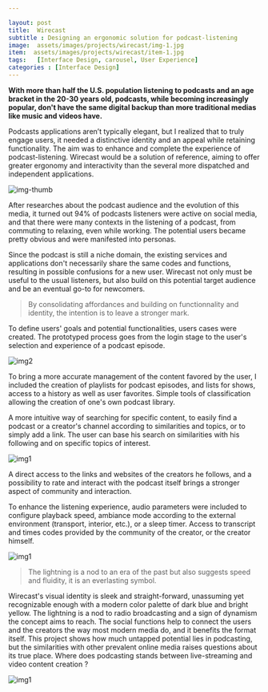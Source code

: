```yaml
---

layout: post
title:  Wirecast
subtitle : Designing an ergonomic solution for podcast-listening
image:  assets/images/projects/wirecast/img-1.jpg
item:  assets/images/projects/wirecast/item-1.jpg
tags:   [Interface Design, carousel, User Experience]
categories : [Interface Design]
---
```


**With more than half the U.S. population listening to podcasts and an age bracket in the 20-30 years old, podcasts, while becoming increasingly popular, don't have the same digital backup than more traditional medias like music and videos have.**

Podcasts applications aren’t typically elegant, but I realized that to truly engage users, it needed a distinctive identity and an appeal while retaining functionality. The aim was to enhance and complete the experience of podcast-listening.
Wirecast would be a solution of reference, aiming to offer greater ergonomy and interactivity than the several more dispatched and independent applications.

![img-thumb]({{site.baseurl}}/assets/images/projects/wirecast/img-thumb.jpg)

After researches about the podcast audience and the evolution of this media, it turned out 94% of podcasts listeners were active on social media, and that there were many contexts in the listening of a podcast, from commuting to relaxing, even while working. The potential users became pretty obvious and were manifested into personas.

Since the podcast is still a niche domain, the existing services and applications don't necessarily share the same codes and functions, resulting in possible confusions for a new user. Wirecast not only must be useful to the usual listeners, but also build on this potential target audience and be an eventual go-to for newcomers. 

> By consolidating affordances and building on functionnality and identity, the intention is to leave a stronger mark.

To define users' goals and potential functionalities, users cases were created. The prototyped process goes from the login stage to the user's selection and experience of a podcast episode.

![img2]({{site.baseurl}}/assets/images/projects/wirecast/img-2.jpg)

To bring a more accurate management of the content favored by the user, I included the creation of playlists for podcast episodes, and lists for shows, access to a history as well as user favorites. Simple tools of classification allowing the creation of one's own podcast library.

A more intuitive way of searching for specific content, to easily find a podcast or a creator's channel according to similarities and topics, or to simply add a link. The user can base his search on similarities with his following and  on specific topics of interest.</div>

![img1]({{site.baseurl}}/assets/images/projects/wirecast/img-3.jpg)

A direct access to the links and websites of the creators he follows, and a possibility to rate and interact with the podcast itself brings a stronger aspect of community and interaction.

To enhance the listening experience, audio parameters were included to configure playback speed, ambiance mode according to the external environment (transport, interior, etc.), or a sleep timer. Access to transcript and times codes provided by the community of the creator, or the creator himself.</div>

![img1]({{site.baseurl}}/assets/images/projects/wirecast/img-4.jpg)

> The lightning is a nod to an era of the past but also suggests speed and fluidity, it is an everlasting symbol.

Wirecast's visual identity is sleek and straight-forward, unassuming yet recognizable enough with a modern color palette of dark blue and bright yellow. The lightning is a nod to radio broadcasting and a sign of dynamism the concept aims to reach.
The social functions help to connect the users and the creators the way most modern media do, and it benefits the format itself. This project shows how much untapped potential lies in podcasting, but the similarities with other prevalent online media raises questions about its true place. Where does podcasting stands between live-streaming and video content creation ?

![img1]({{site.baseurl}}/assets/images/projects/wirecast/img-5.jpg)
